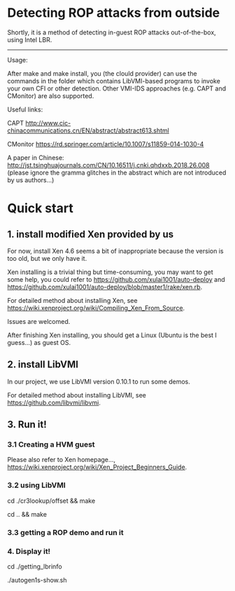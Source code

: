 # Detecting ROP attacks from outside


Shortly, it is a method of detecting in-guest ROP attacks out-of-the-box, using Intel LBR.

--------------------------------------------------------------

Usage:

After make and make install, you (the clould provider) can use the commands in the folder which contains LibVMI-based programs to invoke your own CFI or other detection. Other VMI-IDS approaches (e.g. CAPT and CMonitor) are also supported.

Useful links:

CAPT http://www.cic-chinacommunications.cn/EN/abstract/abstract613.shtml

CMonitor https://rd.springer.com/article/10.1007/s11859-014-1030-4

A paper in Chinese: http://jst.tsinghuajournals.com/CN/10.16511/j.cnki.qhdxxb.2018.26.008 (please ignore the gramma glitches in the abstract which are not introduced by us authors...)

# Quick start

## 1. install modified Xen provided by us

For now, install Xen 4.6 seems a bit of inappropriate because the version is too old, but we only have it.

Xen installing is a trivial thing but time-consuming, you may want to get some help, you could refer to https://github.com/xulai1001/auto-deploy and https://github.com/xulai1001/auto-deploy/blob/master1/rake/xen.rb.

For detailed method about installing Xen, see https://wiki.xenproject.org/wiki/Compiling_Xen_From_Source.

Issues are welcomed.

After finishing Xen installing, you should get a Linux (Ubuntu is the best I guess...) as guest OS.

## 2. install LibVMI

In our project, we use LibVMI version 0.10.1 to run some demos.

For detailed method about installing LibVMI, see https://github.com/libvmi/libvmi.

## 3. Run it!

### 3.1 Creating a HVM guest

Please also refer to Xen homepage..., https://wiki.xenproject.org/wiki/Xen_Project_Beginners_Guide.

### 3.2 using LibVMI

cd ./cr3lookup/offset && make

cd .. && make

### 3.3 getting a ROP demo and run it

### 4. Display it!

cd ./getting_lbrinfo

./autogen1s-show.sh


